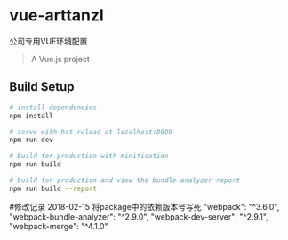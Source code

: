# vue-arttanzl
公司专用VUE环境配置

> A Vue.js project

## Build Setup

``` bash
# install dependencies
npm install

# serve with hot reload at localhost:8080
npm run dev

# build for production with minification
npm run build

# build for production and view the bundle analyzer report
npm run build --report
```

#修改记录
2018-02-15 将package中的依赖版本号写死
"webpack": "^3.6.0",
"webpack-bundle-analyzer": "^2.9.0",
"webpack-dev-server": "^2.9.1",
"webpack-merge": "^4.1.0"

